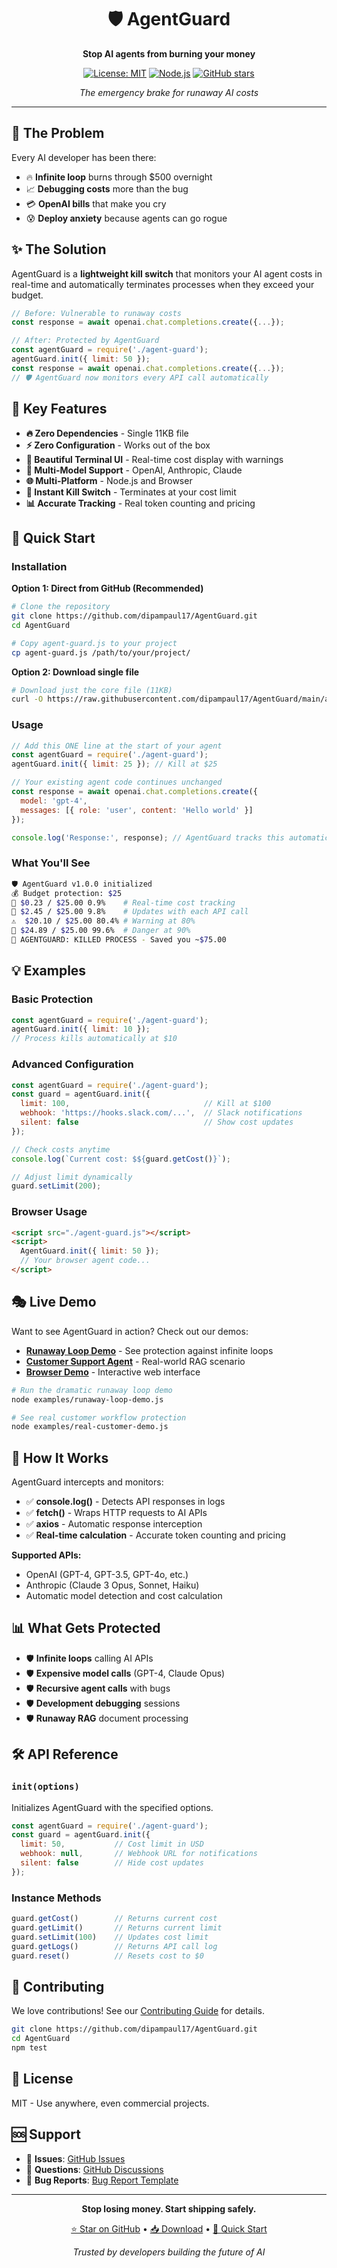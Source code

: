 <div align="center">

# 🛡️ AgentGuard

**Stop AI agents from burning your money**

[![License: MIT](https://img.shields.io/badge/License-MIT-yellow.svg)](https://opensource.org/licenses/MIT)
[![Node.js](https://img.shields.io/badge/node-%3E%3D12.0.0-brightgreen)](https://nodejs.org/)
[![GitHub stars](https://img.shields.io/github/stars/dipampaul17/AgentGuard?style=social)](https://github.com/dipampaul17/AgentGuard)

*The emergency brake for runaway AI costs*

</div>

---

## 🚨 The Problem

Every AI developer has been there:
- 🔥 **Infinite loop** burns through $500 overnight
- 📈 **Debugging costs** more than the bug  
- 💳 **OpenAI bills** that make you cry
- 😰 **Deploy anxiety** because agents can go rogue

## ✨ The Solution

AgentGuard is a **lightweight kill switch** that monitors your AI agent costs in real-time and automatically terminates processes when they exceed your budget.

```javascript
// Before: Vulnerable to runaway costs
const response = await openai.chat.completions.create({...});

// After: Protected by AgentGuard
const agentGuard = require('./agent-guard');
agentGuard.init({ limit: 50 });
const response = await openai.chat.completions.create({...});
// 🛡️ AgentGuard now monitors every API call automatically
```

## 🎯 Key Features

- **🔥 Zero Dependencies** - Single 11KB file
- **⚡ Zero Configuration** - Works out of the box
- **🎨 Beautiful Terminal UI** - Real-time cost display with warnings
- **🤖 Multi-Model Support** - OpenAI, Anthropic, Claude
- **🌐 Multi-Platform** - Node.js and Browser
- **🚨 Instant Kill Switch** - Terminates at your cost limit
- **📊 Accurate Tracking** - Real token counting and pricing

## 🚀 Quick Start

### Installation

**Option 1: Direct from GitHub (Recommended)**
```bash
# Clone the repository
git clone https://github.com/dipampaul17/AgentGuard.git
cd AgentGuard

# Copy agent-guard.js to your project
cp agent-guard.js /path/to/your/project/
```

**Option 2: Download single file**
```bash
# Download just the core file (11KB)
curl -O https://raw.githubusercontent.com/dipampaul17/AgentGuard/main/agent-guard.js
```

### Usage
```javascript
// Add this ONE line at the start of your agent
const agentGuard = require('./agent-guard');
agentGuard.init({ limit: 25 }); // Kill at $25

// Your existing agent code continues unchanged
const response = await openai.chat.completions.create({
  model: 'gpt-4',
  messages: [{ role: 'user', content: 'Hello world' }]
});

console.log('Response:', response); // AgentGuard tracks this automatically
```

### What You'll See

```bash
🛡️ AgentGuard v1.0.0 initialized
💰 Budget protection: $25
💸 $0.23 / $25.00 0.9%    # Real-time cost tracking
💸 $2.45 / $25.00 9.8%    # Updates with each API call
⚠️  $20.10 / $25.00 80.4% # Warning at 80%
🚨 $24.89 / $25.00 99.6%  # Danger at 90%
🛑 AGENTGUARD: KILLED PROCESS - Saved you ~$75.00
```

## 💡 Examples

### Basic Protection
```javascript
const agentGuard = require('./agent-guard');
agentGuard.init({ limit: 10 });
// Process kills automatically at $10
```

### Advanced Configuration
```javascript
const agentGuard = require('./agent-guard');
const guard = agentGuard.init({
  limit: 100,                              // Kill at $100
  webhook: 'https://hooks.slack.com/...',  // Slack notifications
  silent: false                            // Show cost updates
});

// Check costs anytime
console.log(`Current cost: $${guard.getCost()}`);

// Adjust limit dynamically
guard.setLimit(200);
```

### Browser Usage
```html
<script src="./agent-guard.js"></script>
<script>
  AgentGuard.init({ limit: 50 });
  // Your browser agent code...
</script>
```

## 🎭 Live Demo

Want to see AgentGuard in action? Check out our demos:

- **[Runaway Loop Demo](examples/runaway-loop-demo.js)** - See protection against infinite loops
- **[Customer Support Agent](examples/real-customer-demo.js)** - Real-world RAG scenario
- **[Browser Demo](examples/test-browser.html)** - Interactive web interface

```bash
# Run the dramatic runaway loop demo
node examples/runaway-loop-demo.js

# See real customer workflow protection  
node examples/real-customer-demo.js
```

## 🔧 How It Works

AgentGuard intercepts and monitors:
- ✅ **console.log()** - Detects API responses in logs
- ✅ **fetch()** - Wraps HTTP requests to AI APIs
- ✅ **axios** - Automatic response interception
- ✅ **Real-time calculation** - Accurate token counting and pricing

**Supported APIs:**
- OpenAI (GPT-4, GPT-3.5, GPT-4o, etc.)
- Anthropic (Claude 3 Opus, Sonnet, Haiku)
- Automatic model detection and cost calculation

## 📊 What Gets Protected

- 🛡️ **Infinite loops** calling AI APIs
- 🛡️ **Expensive model calls** (GPT-4, Claude Opus)
- 🛡️ **Recursive agent calls** with bugs
- 🛡️ **Development debugging** sessions
- 🛡️ **Runaway RAG** document processing

## 🛠️ API Reference

### `init(options)`
Initializes AgentGuard with the specified options.

```javascript
const agentGuard = require('./agent-guard');
const guard = agentGuard.init({
  limit: 50,           // Cost limit in USD
  webhook: null,       // Webhook URL for notifications
  silent: false        // Hide cost updates
});
```

### Instance Methods
```javascript
guard.getCost()        // Returns current cost
guard.getLimit()       // Returns current limit  
guard.setLimit(100)    // Updates cost limit
guard.getLogs()        // Returns API call log
guard.reset()          // Resets cost to $0
```

## 🤝 Contributing

We love contributions! See our [Contributing Guide](CONTRIBUTING.md) for details.

```bash
git clone https://github.com/dipampaul17/AgentGuard.git
cd AgentGuard
npm test
```

## 📜 License

MIT - Use anywhere, even commercial projects.

## 🆘 Support

- 📧 **Issues**: [GitHub Issues](https://github.com/dipampaul17/AgentGuard/issues)
- 💬 **Questions**: [GitHub Discussions](https://github.com/dipampaul17/AgentGuard/discussions)
- 🐛 **Bug Reports**: [Bug Report Template](https://github.com/dipampaul17/AgentGuard/issues/new)

---

<div align="center">

**Stop losing money. Start shipping safely.**

[⭐ Star on GitHub](https://github.com/dipampaul17/AgentGuard) • 
[📥 Download](https://raw.githubusercontent.com/dipampaul17/AgentGuard/main/agent-guard.js) • 
[📖 Quick Start](QUICKSTART.md)

*Trusted by developers building the future of AI*

</div>
